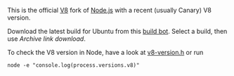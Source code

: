 This is the official [V8](https://github.com/v8/v8/wiki) fork of [Node.js](https://github.com/nodejs/node) with a recent (usually Canary) V8 version. 

Download the latest build for Ubuntu from this [build bot](https://build.chromium.org/p/client.v8.fyi/builders/V8%20-%20node.js%20integration). Select a build, then use *Archive link download*.

To check the V8 version in Node, have a look at [v8-version.h](https://github.com/v8/node/blob/vee-eight-lkgr/deps/v8/include/v8-version.h) or run
```
node -e "console.log(process.versions.v8)"
```
